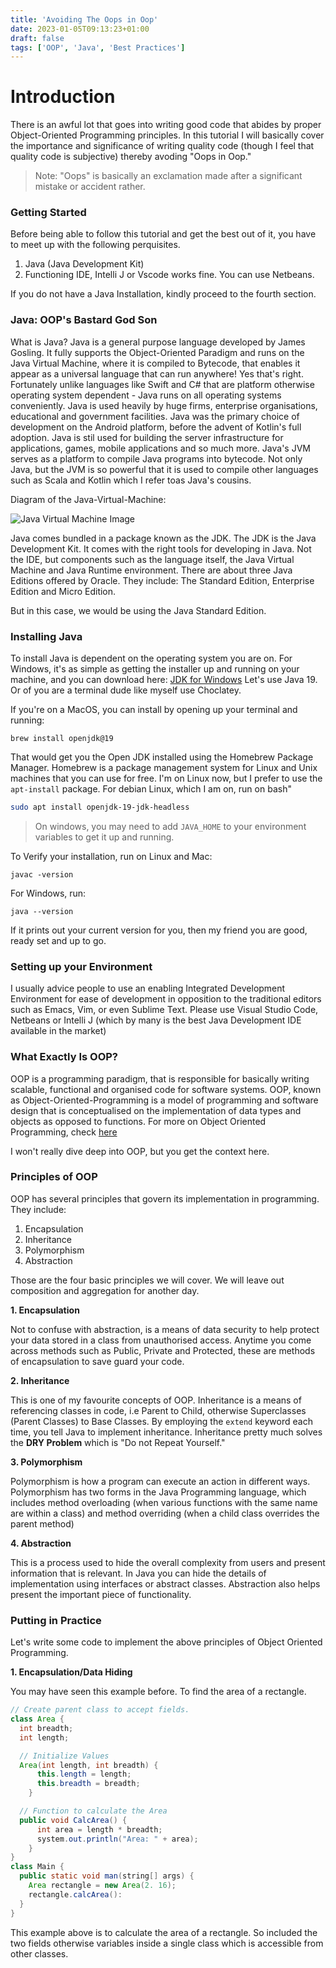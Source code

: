 ```yaml
---
title: 'Avoiding The Oops in Oop'
date: 2023-01-05T09:13:23+01:00
draft: false
tags: ['OOP', 'Java', 'Best Practices']
---
```


# Introduction

There is an awful lot that goes into writing good code that abides by proper Object-Oriented Programming principles. In this tutorial I will basically cover the importance and significance of writing quality code (though I feel that quality code is subjective) thereby avoding "Oops in Oop."

> Note: "Oops" is basically an exclamation made after a significant mistake or accident rather.

### Getting Started

Before being able to follow this tutorial and get the best out of it, you have to meet up with the following perquisites.

1. Java (Java Development Kit)
2. Functioning IDE, Intelli J or Vscode works fine. You can use Netbeans.

If you do not have a Java Installation, kindly proceed to the fourth section.

### Java: OOP's Bastard God Son

What is Java? Java is a general purpose language developed by James Gosling. It fully supports the Object-Oriented Paradigm and runs on the Java Virtual Machine, where it is compiled to Bytecode, that enables it appear as a universal language that can run anywhere! Yes that's right. Fortunately unlike languages like Swift and C# that are platform otherwise operating system dependent - Java runs on all operating systems conveniently. Java is used heavily by huge firms, enterprise organisations, educational and government facilities. Java was the primary choice of development on the Android platform, before the advent of Kotlin's full adoption. Java is stil used for building the server infrastructure for applications, games, mobile applications and so much more. Java's JVM serves as a platform to compile Java programs into bytecode. Not only Java, but the JVM is so powerful that it is used to compile other languages such as Scala and Kotlin which I refer toas Java's cousins.

Diagram of the Java-Virtual-Machine:

![Java Virtual Machine Image](https://upload.wikimedia.org/wikipedia/commons/d/dd/JvmSpec7.png)

Java comes bundled in a package known as the JDK. The JDK is the Java Development Kit. It comes with the right tools for developing in Java. Not the IDE, but components such as the language itself, the Java Virtual Machine and Java Runtime environment. There are about three Java Editions offered by Oracle. They include: The Standard Edition, Enterprise Edition and Micro Edition.

But in this case, we would be using the Java Standard Edition.

### Installing Java

To install Java is dependent on the operating system you are on. For Windows, it's as simple as getting the installer up and running on your machine, and you can download here: [JDK for Windows](https://www.oracle.com/java/technologies/downloads/#jdk19-windows)
Let's use Java 19. Or of you are a terminal dude like myself use Choclatey.

If you're on a MacOS, you can install by opening up your terminal and running:

```shell
brew install openjdk@19
```

That would get you the Open JDK installed using the Homebrew Package Manager. Homebrew is a package management system for Linux and Unix machines that you can use for free. I'm on Linux now, but I prefer to use the `apt-install` package.
For debian Linux, which I am on, run on bash"

```bash
sudo apt install openjdk-19-jdk-headless
```

> On windows, you may need to add `JAVA_HOME` to your environment variables to get it up and running.

To Verify your installation, run on Linux and Mac:

```shell
javac -version
```

For Windows, run:

```shell
java --version
```

If it prints out your current version for you, then my friend you are good, ready set and up to go.

### Setting up your Environment

I usually advice people to use an enabling Integrated Development Environment for ease of development in opposition to the traditional editors such as Emacs, Vim, or even Sublime Text. Please use Visual Studio Code, Netbeans or Intelli J (which by many is the best Java Development IDE available in the market)

### What Exactly Is OOP?

OOP is a programming paradigm, that is responsible for basically writing scalable, functional and organised code for software systems. OOP, known as Object-Oriented-Programming is a model of programming and software design that is conceptualised on the implementation of data types and objects as opposed to functions. For more on Object Oriented Programming, check [here](https://en.wikipedia.org/wiki/Object-oriented_programming)

I won't really dive deep into OOP, but you get the context here.

### Principles of OOP

OOP has several principles that govern its implementation in programming. They include:

1. Encapsulation
2. Inheritance
3. Polymorphism
4. Abstraction

Those are the four basic principles we will cover. We will leave out composition and aggregation for another day.

**1. Encapsulation**

Not to confuse with abstraction, is a means of data security to help protect your data stored in a class from unauthorised access. Anytime you come across methods such as Public, Private and Protected, these are methods of encapsulation to save guard your code.

**2. Inheritance**

This is one of my favourite concepts of OOP. Inheritance is a means of referencing classes in code, i.e Parent to Child, otherwise Superclasses (Parent Classes) to Base Classes. By employing the `extend` keyword each time, you tell Java to implement inheritance. Inheritance pretty much solves the **DRY Problem** which is "Do not Repeat Yourself."

**3. Polymorphism**

Polymorphism is how a program can execute an action in different ways. Polymorphism has two forms in the Java Programming language, which includes method overloading (when various functions with the same name are within a class) and method overriding (when a child class overrides the parent method)

**4. Abstraction**

This is a process used to hide the overall complexity from users and present information that is relevant. In Java you can hide the details of implementation using interfaces or abstract classes. Abstraction also helps present the important piece of functionality.

### Putting in Practice

Let's write some code to implement the above principles of Object Oriented Programming.

**1. Encapsulation/Data Hiding**

You may have seen this example before. To find the area of a rectangle.

```java
// Create parent class to accept fields.
class Area {
  int breadth;
  int length;

  // Initialize Values
  Area(int length, int breadth) {
      this.length = length;
      this.breadth = breadth;
    }

  // Function to calculate the Area
  public void CalcArea() {
      int area = length * breadth;
      system.out.println("Area: " + area);
    }
}
class Main {
  public static void man(string[] args) {
    Area rectangle = new Area(2. 16);
    rectangle.calcArea():
  }
}

```

This example above is to calculate the area of a rectangle. So included the two fields otherwise variables inside a single class which is accessible from other classes.
